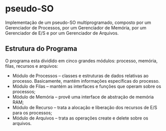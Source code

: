 # pseudo-SO
Implementação de um pseudo-SO multiprogramado, composto por um Gerenciador de Processos, por um Gerenciador de Memória, por um Gerenciador de E/S e por um Gerenciador de Arquivos.

## Estrutura do Programa
O programa esta dividido em cinco grandes módulos: processo, memória, filas, recursos e arquivos:
* Módulo de Processos – classes e estruturas de dados relativas ao processo. Basicamente, mantém informações específicas do processo.
* Módulo de Filas – mantém as interfaces e funções que operam sobre os processos;
* Módulo de Memória – provê uma interface de abstração de memória RAM;
* Módulo de Recurso – trata a alocação e liberação dos recursos de E/S para os processos;
* Módulo de Arquivos – trata as operações create e delete sobre os arquivos.
